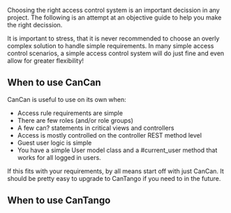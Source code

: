 Choosing the right access control system is an important decission in
any project. The following is an attempt at an objective guide to help
you make the right decission.

It is important to stress, that it is never recommended to choose an
overly complex solution to handle simple requirements.
In many simple access control scenarios, a simple access control system
will do just fine and even allow for greater flexibility!

## When to use CanCan

CanCan is useful to use on its own when:

* Access rule requirements are simple
* There are few roles (and/or role groups)
* A few can? statements in critical views and controllers
* Access is mostly controlled on the controller REST method level
* Guest user logic is simple
* You have a simple User model class and a #current_user method that
  works for all logged in users.

If this fits with your requirements, by all means start off with just
CanCan. It should be pretty easy to upgrade to CanTango if you need to
in the future.

## When to use CanTango



